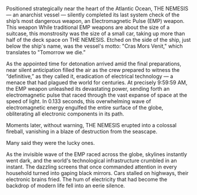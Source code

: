 Positioned strategically near the heart of the Atlantic Ocean, THE NEMESIS — an anarchist vessel — silently completed its last system check of the ship’s most dangerous weapon, an Electromagnetic Pulse (EMP) weapon. This weapon
While traditional EMP weapons are about the size of a suitcase, this monstrosity was the size of a small car, taking up more than half of the deck space on THE NEMESIS. Etched on the side of the ship, just below the ship's name, was the vessel's motto: "Cras Mors Venit," which translates to "Tomorrow we die.”

As the appointed time for detonation arrived amid the final preparations, near silent anticipation filled the air as the crew prepared to witness the “definitive,” as they called it, eradication of electrical technology — a menace that had plagued the world for centuries. At precisely 9:59:59 AM, the EMP weapon unleashed its devastating power, sending forth an electromagnetic pulse that raced through the vast expanse of space at the speed of light. In 0.133 seconds, this overwhelming wave of electromagnetic energy engulfed the entire surface of the globe, obliterating all electronic components in its path.

Moments later, without warning, THE NEMESIS erupted into a colossal fireball, vanishing in a blaze of destruction from the seascape.

Many said they were the lucky ones.

As the invisible wave of the EMP raced across the globe, skylines instantly went dark, and the world's technological infrastructure crumbled in an instant. The dazzling screens that once commanded attention in every household turned into gaping black mirrors. Cars stalled on highways, their electronic brains fried. The hum of electricity that had become the backdrop of modern life fell into an eerie silence.